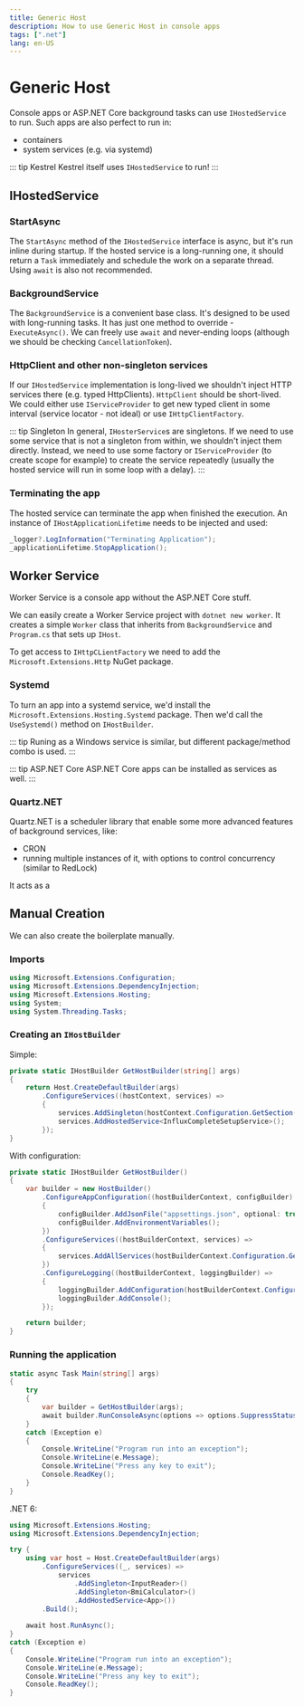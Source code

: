 ```yaml
---
title: Generic Host
description: How to use Generic Host in console apps
tags: [".net"]
lang: en-US
---
```


# Generic Host

Console apps or ASP.NET Core background tasks can use `IHostedService` to run.
Such apps are also perfect to run in:

- containers
- system services (e.g. via systemd)

::: tip Kestrel
Kestrel itself uses `IHostedService` to run!
:::

## IHostedService

### StartAsync

The `StartAsync` method of the `IHostedService` interface is async, but it's run
inline during startup. If the hosted service is a long-running one, it should
return a `Task` immediately and schedule the work on a separate thread. Using
`await` is also not recommended.

### BackgroundService

The `BackgroundService` is a convenient base class. It's designed to be used
with long-running tasks. It has just one method to override - `ExecuteAsync()`.
We can freely use `await` and never-ending loops (although we should be checking
`CancellationToken`).

### HttpClient and other non-singleton services

If our `IHostedService` implementation is long-lived we shouldn't inject HTTP
services there (e.g. typed HttpClients). `HttpClient` should be short-lived. We
could either use `IServiceProvider` to get new typed client in some interval
(service locator - not ideal) or use `IHttpClientFactory`.

::: tip Singleton
In general, `IHosterService`s are singletons. If we need to use some service
that is not a singleton from within, we shouldn't inject them directly. Instead,
we need to use some factory or `IServiceProvider` (to create scope for example)
to create the service repeatedly (usually the hosted service will run in some
loop with a delay).
:::

### Terminating the app

The hosted service can terminate the app when finished the execution. An
instance of `IHostApplicationLifetime` needs to be injected and used:

```csharp
_logger?.LogInformation("Terminating Application");
_applicationLifetime.StopApplication();
```

## Worker Service

Worker Service is a console app without the ASP.NET Core stuff.

We can easily create a Worker Service project with `dotnet new worker`. It
creates a simple `Worker` class that inherits from `BackgroundService` and
`Program.cs` that sets up `IHost`.

To get access to `IHttpCLientFactory` we need to add the
`Microsoft.Extensions.Http` NuGet package.

### Systemd

To turn an app into a systemd service, we'd install the
`Microsoft.Extensions.Hosting.Systemd` package. Then we'd call the
`UseSystemd()` method on `IHostBuilder`.

::: tip
Runing as a Windows service is similar, but different package/method combo is
used.
:::

::: tip ASP.NET Core
ASP.NET Core apps can be installed as services as well.
:::

### Quartz.NET

Quartz.NET is a scheduler library that enable some more advanced features of background services, like:

- CRON
- running multiple instances of it, with options to control concurrency (similar
  to RedLock)

It acts as a

## Manual Creation

We can also create the boilerplate manually.

### Imports

```csharp
using Microsoft.Extensions.Configuration;
using Microsoft.Extensions.DependencyInjection;
using Microsoft.Extensions.Hosting;
using System;
using System.Threading.Tasks;
```

### Creating an `IHostBuilder`

Simple:

```csharp
private static IHostBuilder GetHostBuilder(string[] args)
{
    return Host.CreateDefaultBuilder(args)
        .ConfigureServices((hostContext, services) =>
        {
            services.AddSingleton(hostContext.Configuration.GetSection("AppConfiguration").Get<AppConfiguration>());
            services.AddHostedService<InfluxCompleteSetupService>();
        });
}
```

With configuration:

```csharp
private static IHostBuilder GetHostBuilder()
{
    var builder = new HostBuilder()
        .ConfigureAppConfiguration((hostBuilderContext, configBuilder) =>
        {
            configBuilder.AddJsonFile("appsettings.json", optional: true);
            configBuilder.AddEnvironmentVariables();
        })
        .ConfigureServices((hostBuilderContext, services) =>
        {
            services.AddAllServices(hostBuilderContext.Configuration.GetSection("AppConfiguration").Get<AppConfiguration>());
        })
        .ConfigureLogging((hostBuilderContext, loggingBuilder) =>
        {
            loggingBuilder.AddConfiguration(hostBuilderContext.Configuration.GetSection("Logging"));
            loggingBuilder.AddConsole();
        });

    return builder;
}
```

### Running the application

```csharp
static async Task Main(string[] args)
{
    try
    {
        var builder = GetHostBuilder(args);
        await builder.RunConsoleAsync(options => options.SuppressStatusMessages = true);
    }
    catch (Exception e)
    {
        Console.WriteLine("Program run into an exception");
        Console.WriteLine(e.Message);
        Console.WriteLine("Press any key to exit");
        Console.ReadKey();
    }
}
```

.NET 6:

```csharp
using Microsoft.Extensions.Hosting;
using Microsoft.Extensions.DependencyInjection;

try {
    using var host = Host.CreateDefaultBuilder(args)
        .ConfigureServices((_, services) =>
            services
                .AddSingleton<InputReader>()
                .AddSingleton<BmiCalculator>()
                .AddHostedService<App>())
        .Build();
    
    await host.RunAsync();  
}
catch (Exception e)
{
    Console.WriteLine("Program run into an exception");
    Console.WriteLine(e.Message);
    Console.WriteLine("Press any key to exit");
    Console.ReadKey();
}
```